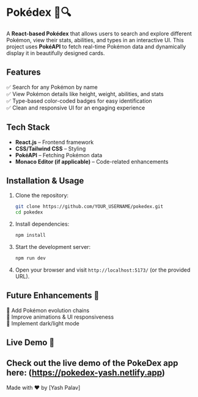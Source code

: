 # Pokédex 🌟🔍  

A **React-based Pokédex** that allows users to search and explore different Pokémon, view their stats, abilities, and types in an interactive UI. This project uses **PokéAPI** to fetch real-time Pokémon data and dynamically display it in beautifully designed cards.  

## **Features**  
✅ Search for any Pokémon by name  
✅ View Pokémon details like height, weight, abilities, and stats  
✅ Type-based color-coded badges for easy identification  
✅ Clean and responsive UI for an engaging experience  

## **Tech Stack**  
- **React.js** – Frontend framework  
- **CSS/Tailwind CSS** – Styling  
- **PokéAPI** – Fetching Pokémon data  
- **Monaco Editor (if applicable)** – Code-related enhancements  

## **Installation & Usage**  

1. Clone the repository:  
   ```bash
   git clone https://github.com/YOUR_USERNAME/pokedex.git
   cd pokedex
   ```
2. Install dependencies:  
   ```bash
   npm install
   ```
3. Start the development server:  
   ```bash
   npm run dev
   ```
4. Open your browser and visit `http://localhost:5173/` (or the provided URL).  

## **Future Enhancements** 🚀  
🔹 Add Pokémon evolution chains  
🔹 Improve animations & UI responsiveness  
🔹 Implement dark/light mode  

## **Live Demo 🚀**
Check out the live demo of the PokeDex app here: (https://pokedex-yash.netlify.app)
---  
Made with ❤️ by [Yash Palav]


